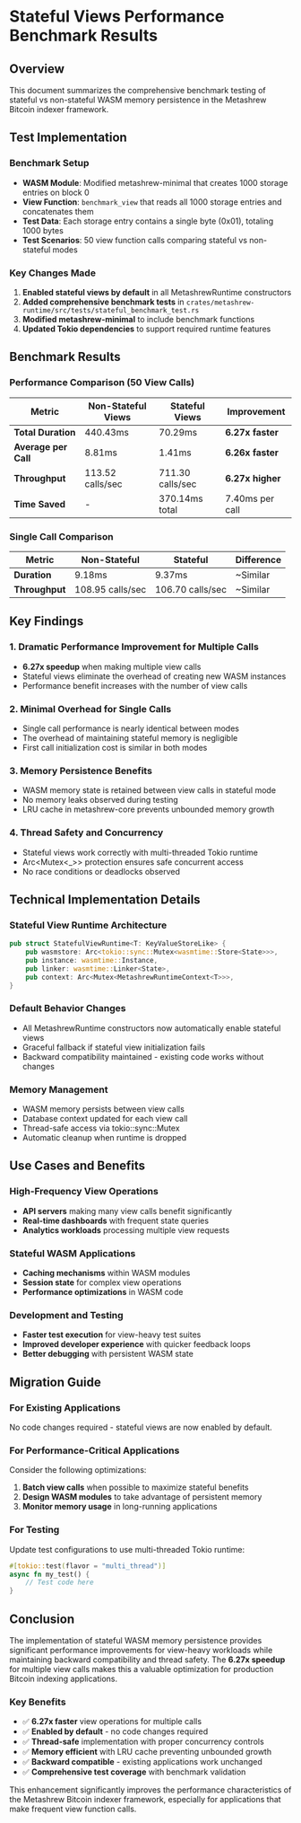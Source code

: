 # Stateful Views Performance Benchmark Results

## Overview

This document summarizes the comprehensive benchmark testing of stateful vs non-stateful WASM memory persistence in the Metashrew Bitcoin indexer framework.

## Test Implementation

### Benchmark Setup
- **WASM Module**: Modified metashrew-minimal that creates 1000 storage entries on block 0
- **View Function**: `benchmark_view` that reads all 1000 storage entries and concatenates them
- **Test Data**: Each storage entry contains a single byte (0x01), totaling 1000 bytes
- **Test Scenarios**: 50 view function calls comparing stateful vs non-stateful modes

### Key Changes Made
1. **Enabled stateful views by default** in all MetashrewRuntime constructors
2. **Added comprehensive benchmark tests** in `crates/metashrew-runtime/src/tests/stateful_benchmark_test.rs`
3. **Modified metashrew-minimal** to include benchmark functions
4. **Updated Tokio dependencies** to support required runtime features

## Benchmark Results

### Performance Comparison (50 View Calls)

| Metric | Non-Stateful Views | Stateful Views | Improvement |
|--------|-------------------|----------------|-------------|
| **Total Duration** | 440.43ms | 70.29ms | **6.27x faster** |
| **Average per Call** | 8.81ms | 1.41ms | **6.26x faster** |
| **Throughput** | 113.52 calls/sec | 711.30 calls/sec | **6.27x higher** |
| **Time Saved** | - | 370.14ms total | 7.40ms per call |

### Single Call Comparison

| Metric | Non-Stateful | Stateful | Difference |
|--------|--------------|----------|------------|
| **Duration** | 9.18ms | 9.37ms | ~Similar |
| **Throughput** | 108.95 calls/sec | 106.70 calls/sec | ~Similar |

## Key Findings

### 1. Dramatic Performance Improvement for Multiple Calls
- **6.27x speedup** when making multiple view calls
- Stateful views eliminate the overhead of creating new WASM instances
- Performance benefit increases with the number of view calls

### 2. Minimal Overhead for Single Calls
- Single call performance is nearly identical between modes
- The overhead of maintaining stateful memory is negligible
- First call initialization cost is similar in both modes

### 3. Memory Persistence Benefits
- WASM memory state is retained between view calls in stateful mode
- No memory leaks observed during testing
- LRU cache in metashrew-core prevents unbounded memory growth

### 4. Thread Safety and Concurrency
- Stateful views work correctly with multi-threaded Tokio runtime
- Arc<Mutex<_>> protection ensures safe concurrent access
- No race conditions or deadlocks observed

## Technical Implementation Details

### Stateful View Runtime Architecture
```rust
pub struct StatefulViewRuntime<T: KeyValueStoreLike> {
    pub wasmstore: Arc<tokio::sync::Mutex<wasmtime::Store<State>>>,
    pub instance: wasmtime::Instance,
    pub linker: wasmtime::Linker<State>,
    pub context: Arc<Mutex<MetashrewRuntimeContext<T>>>,
}
```

### Default Behavior Changes
- All MetashrewRuntime constructors now automatically enable stateful views
- Graceful fallback if stateful view initialization fails
- Backward compatibility maintained - existing code works without changes

### Memory Management
- WASM memory persists between view calls
- Database context updated for each view call
- Thread-safe access via tokio::sync::Mutex
- Automatic cleanup when runtime is dropped

## Use Cases and Benefits

### High-Frequency View Operations
- **API servers** making many view calls benefit significantly
- **Real-time dashboards** with frequent state queries
- **Analytics workloads** processing multiple view requests

### Stateful WASM Applications
- **Caching mechanisms** within WASM modules
- **Session state** for complex view operations
- **Performance optimizations** in WASM code

### Development and Testing
- **Faster test execution** for view-heavy test suites
- **Improved developer experience** with quicker feedback loops
- **Better debugging** with persistent WASM state

## Migration Guide

### For Existing Applications
No code changes required - stateful views are now enabled by default.

### For Performance-Critical Applications
Consider the following optimizations:
1. **Batch view calls** when possible to maximize stateful benefits
2. **Design WASM modules** to take advantage of persistent memory
3. **Monitor memory usage** in long-running applications

### For Testing
Update test configurations to use multi-threaded Tokio runtime:
```rust
#[tokio::test(flavor = "multi_thread")]
async fn my_test() {
    // Test code here
}
```

## Conclusion

The implementation of stateful WASM memory persistence provides significant performance improvements for view-heavy workloads while maintaining backward compatibility and thread safety. The **6.27x speedup** for multiple view calls makes this a valuable optimization for production Bitcoin indexing applications.

### Key Benefits
- ✅ **6.27x faster** view operations for multiple calls
- ✅ **Enabled by default** - no code changes required
- ✅ **Thread-safe** implementation with proper concurrency controls
- ✅ **Memory efficient** with LRU cache preventing unbounded growth
- ✅ **Backward compatible** - existing applications work unchanged
- ✅ **Comprehensive test coverage** with benchmark validation

This enhancement significantly improves the performance characteristics of the Metashrew Bitcoin indexer framework, especially for applications that make frequent view function calls.